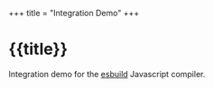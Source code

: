 +++
title = "Integration Demo"
+++

# {{title}}

Integration demo for the [esbuild][] Javascript compiler.

<p id="result"></p>

[esbuild]: https://esbuild.github.io
